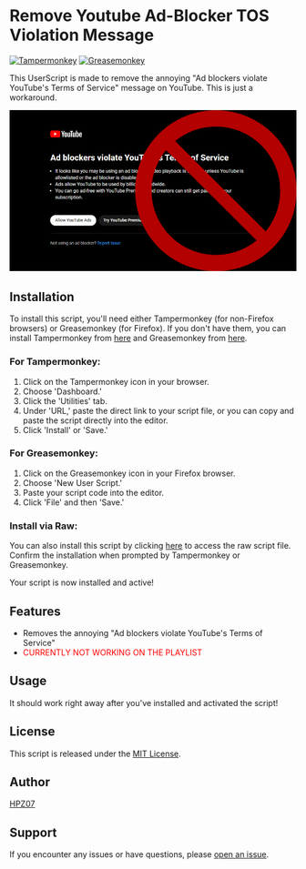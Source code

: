 # Remove Youtube Ad-Blocker TOS Violation Message

[![Tampermonkey](https://img.shields.io/badge/Tampermonkey-Compatible-brightgreen.svg)](https://www.tampermonkey.net)
[![Greasemonkey](https://img.shields.io/badge/Greasemonkey-Compatible-brightgreen.svg)](https://addons.mozilla.org/en-US/firefox/addon/greasemonkey/)

This UserScript is made to remove the annoying "Ad blockers violate YouTube's Terms of Service" message on YouTube. This is just a workaround.

<div align="center">
    <img src="/image.png" alt="Preview">
</div>

## Installation

To install this script, you'll need either Tampermonkey (for non-Firefox browsers) or Greasemonkey (for Firefox). If you don't have them, you can install Tampermonkey from [here](https://www.tampermonkey.net/) and Greasemonkey from [here](https://addons.mozilla.org/en-US/firefox/addon/greasemonkey/).

### For Tampermonkey:

1. Click on the Tampermonkey icon in your browser.
2. Choose 'Dashboard.'
3. Click the 'Utilities' tab.
4. Under 'URL,' paste the direct link to your script file, or you can copy and paste the script directly into the editor.
5. Click 'Install' or 'Save.'

### For Greasemonkey:

1. Click on the Greasemonkey icon in your Firefox browser.
2. Choose 'New User Script.'
3. Paste your script code into the editor.
4. Click 'File' and then 'Save.'

### Install via Raw:

You can also install this script by clicking [here](https://github.com/HPZ07/RemoveAdBlockYoutube/raw/main/youtube-ad-blocker-message-remover.user.js) to access the raw script file. Confirm the installation when prompted by Tampermonkey or Greasemonkey.

Your script is now installed and active!

## Features

- Removes the annoying "Ad blockers violate YouTube's Terms of Service"
- <font color="red">CURRENTLY NOT WORKING ON THE PLAYLIST</font>

## Usage

It should work right away after you've installed and activated the script!

## License

This script is released under the [MIT License](LICENSE).

## Author

[HPZ07](https://github.com/HPZ07)

## Support

If you encounter any issues or have questions, please [open an issue]().

